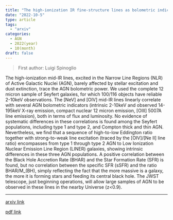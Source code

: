 ```yaml
---
title: "The high-ionization IR fine-structure lines as bolometric indicators of the AGN power: study of the complete 12 micron AGN sample"
date: "2022-10-5"
type: article
tags:
  - "arxiv"
categories:
  - AGN
  - 2022(year)
  - 10(month)
draft: false
---
```

> First author: Luigi Spinoglio

 The high-ionization mid-IR lines, excited in the Narrow Line Regions (NLR) of
Active Galactic Nuclei (AGN), barely affected by stellar excitation and dust
extinction, trace the AGN bolometric power. We used the complete 12 micron
sample of Seyfert galaxies, for which 100/116 objects have reliable 2-10keV
observations. The [NeV] and [OIV] mid-IR lines linearly correlate with several
AGN bolometric indicators (intrinsic 2-10keV and observed 14-195keV X-ray
emission, compact nuclear 12 micron emission, [OIII] 5007A line emission), both
in terms of flux and luminosity. No evidence of systematic differences in these
correlations is found among the Seyfert populations, including type 1 and type
2, and Compton thick and thin AGN. Nevertheless, we find that a sequence of
high-to-low Eddington ratio together with strong-to-weak line excitation
(traced by the [OIV]/[Ne II] line ratio) encompasses from type 1 through type 2
AGN to Low Ionization Nuclear Emission Line Region (LINER) galaxies, showing
intrinsic differences in these three AGN populations. A positive correlation
between the Black Hole Accretion Rate (BHAR) and the Star Formation Rate (SFR)
is found, but no correlation between the specific SFR (sSFR) and the ratio
BHAR/M_(BH), simply reflecting the fact that the more massive is a galaxy, the
more it is forming stars and feeding its central black hole. The JWST
telescope, just beginning operations, will allow large samples of AGN to be
observed in these lines in the nearby Universe (z<0.9).

---
[arxiv link](http://arxiv.org/abs/2210.02488v1)

[pdf link](http://arxiv.org/pdf/2210.02488v1)